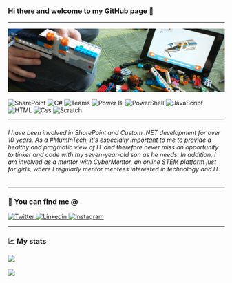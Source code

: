 ### Hi there and welcome to my GitHub page 👋
---
![banner](GitHubBanner.jpg "banner")
<p>
  <img alt="SharePoint" src="https://img.shields.io/badge/SharePoint-0078D4?logo=microsoft sharepoint&logoColor=white&style=flat" />
  <img alt="C#" src="https://img.shields.io/badge/C Sharp-239120?logo=c sharp&logoColor=white&style=flat" />
  <img alt="Teams" src="https://img.shields.io/badge/Teams-6264A7?logo=microsoft teams&logoColor=white&style=flat" />
  <img alt="Power BI" src="https://img.shields.io/badge/Power BI-F2C811?logo=Power BI&logoColor=white&style=flat" />
   <img alt="PowerShell" src="https://img.shields.io/badge/PowerShell-5391FE?logo=PowerShell&logoColor=white&style=flat" />
  <img alt="JavaScript" src="https://img.shields.io/badge/JavaScript-F7DF1E?logo=JavaScript&logoColor=white&style=flat" />
  <img alt="HTML" src="https://img.shields.io/badge/HTML-E34F26?logo=html5&logoColor=white&style=flat" />
  <img alt="Css" src="https://img.shields.io/badge/CSS-1572B6?logo=css3&logoColor=white&style=flat" />
  <img alt="Scratch" src="https://img.shields.io/badge/Scratch-4D97FF?logo=Scratch&logoColor=white&style=flat" />
 </p>
 
 ---
 
###### I have been involved in SharePoint and Custom .NET development for over 10 years. As a #MumInTech, it's especially important to me to provide a healthy and pragmatic view of IT and therefore never miss an opportunity to tinker and code with my seven-year-old son as he needs. In addition, I am involved as a mentor with CyberMentor, an online STEM platform just for girls, where I regularly mentor mentees interested in technology and IT.
 
 ---
 
 ### 📮 You can find me @
<p>
<a href="https://twitter.com/MamaCodet">
  <img
    alt="Twitter"
    src="https://img.shields.io/badge/Twitter-1DA1F2?logo=twitter&logoColor=white&style=flat"
  />
</a>
<a href="https://www.linkedin.com/in/kornbergerg/">
  <img
    alt="Linkedin"
    src="https://img.shields.io/badge/linkedin-0077B5?logo=linkedin&logoColor=white&style=flat"
  />
</a>
<a href="https://www.instagram.com/gabriellakornberger/">
  <img
    alt="Instagram"
    src="https://img.shields.io/badge/Instagram-E4405F?logo=instagram&logoColor=white&style=flat"
  />
</a>
</p>
  
---

### 📈 My stats
<img 
src="https://github-readme-stats.vercel.app/api?username=MamaCodet&count_private=true&theme=radical&custom_title=MamaCodet's+GitHub+Stats&show_icons=true"
/>

<img
  src="https://github-readme-stats.vercel.app/api/top-langs/?username=MamaCodet&theme=radical&layout=compact"
/>
